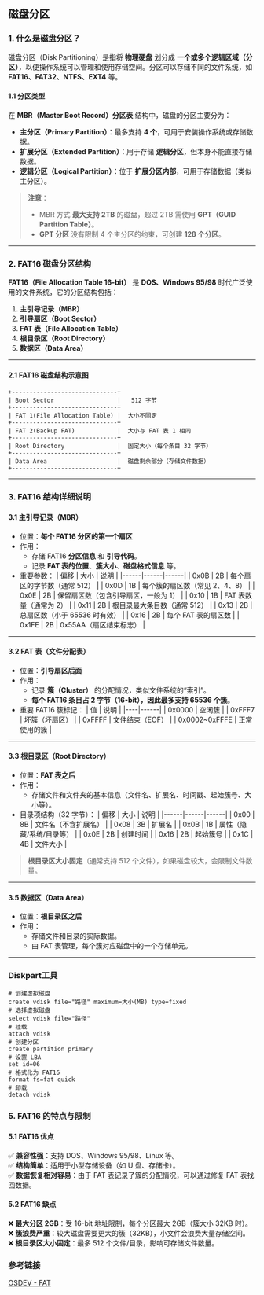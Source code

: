 ## 磁盘分区

### **1. 什么是磁盘分区？**
磁盘分区（Disk Partitioning）是指将 **物理硬盘** 划分成 **一个或多个逻辑区域（分区）**，以便操作系统可以管理和使用存储空间。分区可以存储不同的文件系统，如 **FAT16、FAT32、NTFS、EXT4** 等。

#### **1.1 分区类型**
在 **MBR（Master Boot Record）分区表** 结构中，磁盘的分区主要分为：
- **主分区（Primary Partition）**：最多支持 **4 个**，可用于安装操作系统或存储数据。
- **扩展分区（Extended Partition）**：用于存储 **逻辑分区**，但本身不能直接存储数据。
- **逻辑分区（Logical Partition）**：位于 **扩展分区内部**，可用于存储数据（类似主分区）。

> **注意**：  
> - MBR 方式 **最大支持 2TB** 的磁盘，超过 2TB 需使用 **GPT（GUID Partition Table）**。  
> - **GPT 分区** 没有限制 4 个主分区的约束，可创建 **128 个分区**。

---

### **2. FAT16 磁盘分区结构**
**FAT16（File Allocation Table 16-bit）** 是 **DOS、Windows 95/98** 时代广泛使用的文件系统，它的分区结构包括：
1. **主引导记录（MBR）**
2. **引导扇区（Boot Sector）**
3. **FAT 表（File Allocation Table）**
4. **根目录区（Root Directory）**
5. **数据区（Data Area）**

---

#### **2.1 FAT16 磁盘结构示意图**
```plaintext
+------------------------------+
| Boot Sector                  |   512 字节
+------------------------------+
| FAT 1(File Allocation Table) |  大小不固定
+------------------------------+
| FAT 2(Backup FAT)            |  大小与 FAT 表 1 相同
+------------------------------+
| Root Directory               |  固定大小（每个条目 32 字节）
+------------------------------+
| Data Area                    |  磁盘剩余部分（存储文件数据）
+------------------------------+
```

---

### **3. FAT16 结构详细说明**
#### **3.1 主引导记录（MBR）**
- 位置：**每个 FAT16 分区的第一个扇区**
- 作用：
  - 存储 FAT16 **分区信息** 和 **引导代码**。
  - 记录 **FAT 表的位置**、**簇大小**、**磁盘格式信息** 等。
- 重要参数：
  | 偏移 | 大小 | 说明 |
  |------|------|------|
  | 0x0B | 2B   | 每个扇区的字节数（通常 512） |
  | 0x0D | 1B   | 每个簇的扇区数（常见 2、4、8） |
  | 0x0E | 2B   | 保留扇区数（包含引导扇区，一般为 1） |
  | 0x10 | 1B   | FAT 表数量（通常为 2） |
  | 0x11 | 2B   | 根目录最大条目数（通常 512） |
  | 0x13 | 2B   | 总扇区数（小于 65536 时有效） |
  | 0x16 | 2B   | 每个 FAT 表的扇区数 |
  | 0x1FE | 2B  | 0x55AA（扇区结束标志） |

---

#### **3.2 FAT 表（文件分配表）**
- 位置：**引导扇区后面**
- 作用：
  - 记录 **簇（Cluster）** 的分配情况，类似文件系统的“索引”。
  - **每个 FAT16 条目占 2 字节（16-bit），因此最多支持 65536 个簇**。
- 重要 FAT16 簇标记：
  | 值 | 说明 |
  |----|------|
  | 0x0000 | 空闲簇 |
  | 0xFFF7 | 坏簇（坏扇区） |
  | 0xFFFF | 文件结束（EOF） |
  | 0x0002~0xFFFE | 正常使用的簇 |

---

#### **3.3 根目录区（Root Directory）**
- 位置：**FAT 表之后**
- 作用：
  - 存储文件和文件夹的基本信息（文件名、扩展名、时间戳、起始簇号、大小等）。
- 目录项结构（32 字节）：
  | 偏移 | 大小 | 说明 |
  |------|------|------|
  | 0x00 | 8B   | 文件名（不含扩展名） |
  | 0x08 | 3B   | 扩展名 |
  | 0x0B | 1B   | 属性（隐藏/系统/目录等） |
  | 0x0E | 2B   | 创建时间 |
  | 0x16 | 2B   | 起始簇号 |
  | 0x1C | 4B   | 文件大小 |

> **根目录区大小固定**（通常支持 512 个文件），如果磁盘较大，会限制文件数量。

---

#### **3.5 数据区（Data Area）**
- 位置：**根目录区之后**
- 作用：
  - 存储文件和目录的实际数据。
  - 由 FAT 表管理，每个簇对应磁盘中的一个存储单元。

---

### Diskpart工具

```shell
# 创建虚拟磁盘
create vdisk file="路径" maximum=大小(MB) type=fixed
# 选择虚拟磁盘
select vdisk file="路径"
# 挂载
attach vdisk
# 创建分区
create partition primary
# 设置 LBA
set id=06
# 格式化为 FAT16
format fs=fat quick
# 卸载
detach vdisk
```

### **5. FAT16 的特点与限制**
#### **5.1 FAT16 优点**
✅ **兼容性强**：支持 DOS、Windows 95/98、Linux 等。  
✅ **结构简单**：适用于小型存储设备（如 U 盘、存储卡）。  
✅ **数据恢复相对容易**：由于 FAT 表记录了簇的分配情况，可以通过修复 FAT 表找回数据。  

#### **5.2 FAT16 缺点**
❌ **最大分区 2GB**：受 16-bit 地址限制，每个分区最大 2GB（簇大小 32KB 时）。  
❌ **簇浪费严重**：较大磁盘需要更大的簇（32KB），小文件会浪费大量存储空间。  
❌ **根目录区大小固定**：最多 512 个文件/目录，影响可存储文件数量。  

### 参考链接

[OSDEV - FAT](https://wiki.osdev.org/FAT)